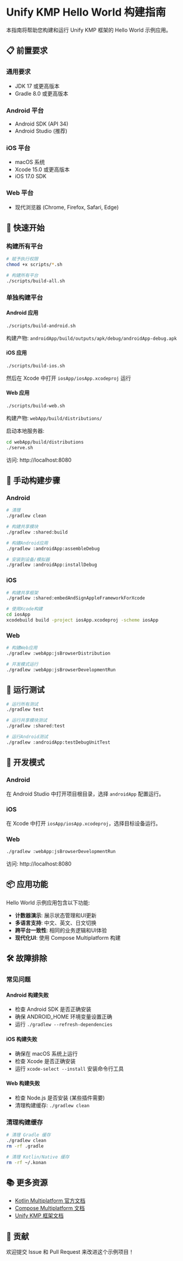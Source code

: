 # Unify KMP Hello World 构建指南

本指南将帮助您构建和运行 Unify KMP 框架的 Hello World 示例应用。

## 📋 前置要求

### 通用要求
- JDK 17 或更高版本
- Gradle 8.0 或更高版本

### Android 平台
- Android SDK (API 34)
- Android Studio (推荐)

### iOS 平台
- macOS 系统
- Xcode 15.0 或更高版本
- iOS 17.0 SDK

### Web 平台
- 现代浏览器 (Chrome, Firefox, Safari, Edge)

## 🚀 快速开始

### 构建所有平台
```bash
# 赋予执行权限
chmod +x scripts/*.sh

# 构建所有平台
./scripts/build-all.sh
```

### 单独构建平台

#### Android 应用
```bash
./scripts/build-android.sh
```
构建产物: `androidApp/build/outputs/apk/debug/androidApp-debug.apk`

#### iOS 应用
```bash
./scripts/build-ios.sh
```
然后在 Xcode 中打开 `iosApp/iosApp.xcodeproj` 运行

#### Web 应用
```bash
./scripts/build-web.sh
```
构建产物: `webApp/build/distributions/`

启动本地服务器:
```bash
cd webApp/build/distributions
./serve.sh
```
访问: http://localhost:8080

## 📱 手动构建步骤

### Android
```bash
# 清理
./gradlew clean

# 构建共享模块
./gradlew :shared:build

# 构建Android应用
./gradlew :androidApp:assembleDebug

# 安装到设备/模拟器
./gradlew :androidApp:installDebug
```

### iOS
```bash
# 构建共享框架
./gradlew :shared:embedAndSignAppleFrameworkForXcode

# 使用Xcode构建
cd iosApp
xcodebuild build -project iosApp.xcodeproj -scheme iosApp
```

### Web
```bash
# 构建Web应用
./gradlew :webApp:jsBrowserDistribution

# 开发模式运行
./gradlew :webApp:jsBrowserDevelopmentRun
```

## 🧪 运行测试

```bash
# 运行所有测试
./gradlew test

# 运行共享模块测试
./gradlew :shared:test

# 运行Android测试
./gradlew :androidApp:testDebugUnitTest
```

## 🔧 开发模式

### Android
在 Android Studio 中打开项目根目录，选择 `androidApp` 配置运行。

### iOS
在 Xcode 中打开 `iosApp/iosApp.xcodeproj`，选择目标设备运行。

### Web
```bash
./gradlew :webApp:jsBrowserDevelopmentRun
```
访问: http://localhost:8080

## 📦 应用功能

Hello World 示例应用包含以下功能:

- **计数器演示**: 展示状态管理和UI更新
- **多语言支持**: 中文、英文、日文切换
- **跨平台一致性**: 相同的业务逻辑和UI体验
- **现代化UI**: 使用 Compose Multiplatform 构建

## 🛠️ 故障排除

### 常见问题

#### Android 构建失败
- 检查 Android SDK 是否正确安装
- 确保 ANDROID_HOME 环境变量设置正确
- 运行 `./gradlew --refresh-dependencies`

#### iOS 构建失败
- 确保在 macOS 系统上运行
- 检查 Xcode 是否正确安装
- 运行 `xcode-select --install` 安装命令行工具

#### Web 构建失败
- 检查 Node.js 是否安装 (某些插件需要)
- 清理构建缓存: `./gradlew clean`

### 清理构建缓存
```bash
# 清理 Gradle 缓存
./gradlew clean
rm -rf .gradle

# 清理 Kotlin/Native 缓存
rm -rf ~/.konan
```

## 📚 更多资源

- [Kotlin Multiplatform 官方文档](https://kotlinlang.org/docs/multiplatform.html)
- [Compose Multiplatform 文档](https://github.com/JetBrains/compose-multiplatform)
- [Unify KMP 框架文档](./docs/)

## 🤝 贡献

欢迎提交 Issue 和 Pull Request 来改进这个示例项目！

